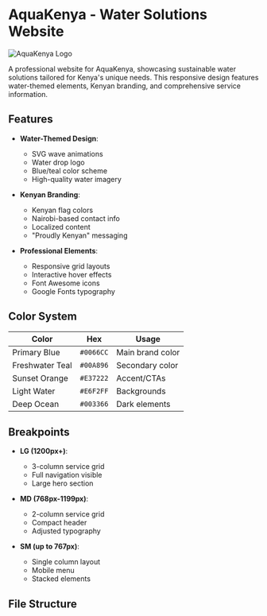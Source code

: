 # AquaKenya - Water Solutions Website

![AquaKenya Logo](./assets/images/logo.svg)

A professional website for AquaKenya, showcasing sustainable water solutions tailored for Kenya's unique needs. This responsive design features water-themed elements, Kenyan branding, and comprehensive service information.

## Features

- **Water-Themed Design**:
  - SVG wave animations
  - Water drop logo
  - Blue/teal color scheme
  - High-quality water imagery

- **Kenyan Branding**:
  - Kenyan flag colors
  - Nairobi-based contact info
  - Localized content
  - "Proudly Kenyan" messaging

- **Professional Elements**:
  - Responsive grid layouts
  - Interactive hover effects
  - Font Awesome icons
  - Google Fonts typography

## Color System

| Color          | Hex       | Usage                |
|----------------|-----------|----------------------|
| Primary Blue   | `#0066CC` | Main brand color     |
| Freshwater Teal| `#00A896` | Secondary color      |
| Sunset Orange  | `#E37222` | Accent/CTAs          |
| Light Water    | `#E6F2FF` | Backgrounds          |
| Deep Ocean     | `#003366` | Dark elements        |

## Breakpoints

- **LG (1200px+)**: 
  - 3-column service grid
  - Full navigation visible
  - Large hero section

- **MD (768px-1199px)**:
  - 2-column service grid
  - Compact header
  - Adjusted typography

- **SM (up to 767px)**:
  - Single column layout
  - Mobile menu
  - Stacked elements

## File Structure
